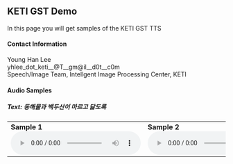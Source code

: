 ## KETI GST Demo ##


In this page you will get samples of the KETI GST TTS

#### Contact Information
Young Han Lee<br/>
yhlee_dot_keti__@T__gm@il__d0t__c0m<br/>
Speech/Image Team, Intellgent Image Processing Center, KETI <br/>

#### Audio Samples

##### Text: 동해물과 백두산이 마르고 닳도록
 <table>
  <tr>
    <td><b>Sample 1</b><br/><audio controls><source src="samples/keti_gst/ref_KETI000038.wav"></audio></td>
    <td><b>Sample 2</b><br/><audio controls><source src="samples/keti_gst/ref_KETI000328.wav"></audio></td>
    <td><b>Sample 3</b><br/><audio controls><source src="samples/keti_gst/ref_KETIC40423.wav"></audio></td>
    <td><b>Sample 4</b><br/><audio controls><source src="samples/keti_gst/ref_KETIN21186.wav"></audio></td>
  </tr>
</table>
